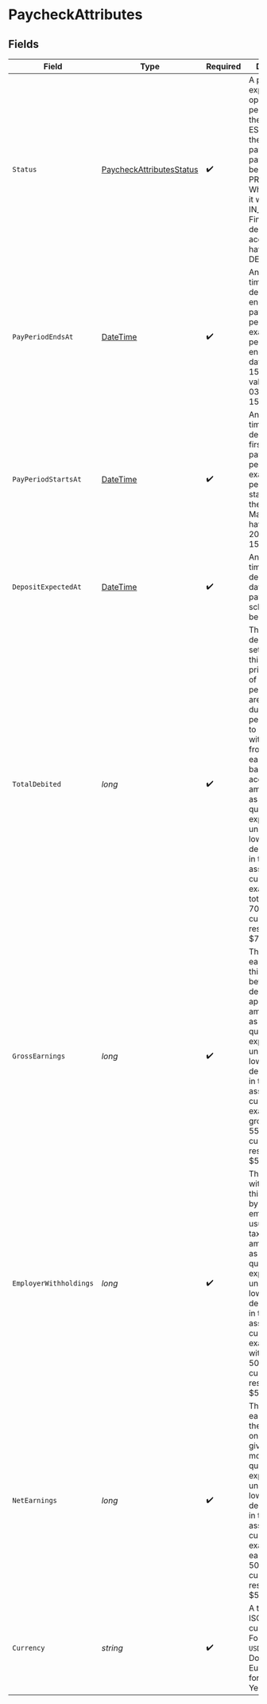 # PaycheckAttributes


## Fields

| Field                                                                                                                                                                                                                                                                                                                                                                                         | Type                                                                                                                                                                                                                                                                                                                                                                                          | Required                                                                                                                                                                                                                                                                                                                                                                                      | Description                                                                                                                                                                                                                                                                                                                                                                                   | Example                                                                                                                                                                                                                                                                                                                                                                                       |
| --------------------------------------------------------------------------------------------------------------------------------------------------------------------------------------------------------------------------------------------------------------------------------------------------------------------------------------------------------------------------------------------- | --------------------------------------------------------------------------------------------------------------------------------------------------------------------------------------------------------------------------------------------------------------------------------------------------------------------------------------------------------------------------------------------- | --------------------------------------------------------------------------------------------------------------------------------------------------------------------------------------------------------------------------------------------------------------------------------------------------------------------------------------------------------------------------------------------- | --------------------------------------------------------------------------------------------------------------------------------------------------------------------------------------------------------------------------------------------------------------------------------------------------------------------------------------------------------------------------------------------- | --------------------------------------------------------------------------------------------------------------------------------------------------------------------------------------------------------------------------------------------------------------------------------------------------------------------------------------------------------------------------------------------- |
| `Status`                                                                                                                                                                                                                                                                                                                                                                                      | [PaycheckAttributesStatus](../../Models/Components/PaycheckAttributesStatus.md)                                                                                                                                                                                                                                                                                                               | :heavy_check_mark:                                                                                                                                                                                                                                                                                                                                                                            | A paycheck expected for an open pay period will have the status ESTIMATED. At the end of the pay period, the paycheck will begin PROCESSING. When it is sent, it will become IN_TRANSIT. Finally, once deposited in an account it will have the status DEPOSITED.                                                                                                                             |                                                                                                                                                                                                                                                                                                                                                                                               |
| `PayPeriodEndsAt`                                                                                                                                                                                                                                                                                                                                                                             | [DateTime](https://learn.microsoft.com/en-us/dotnet/api/system.datetime?view=net-5.0)                                                                                                                                                                                                                                                                                                         | :heavy_check_mark:                                                                                                                                                                                                                                                                                                                                                                            | An ISO 8601 timestamp denoting the ending day of a paycheck's pay period. For example, a pay period that ends during the day of March 15 will have a value of 2023-03-15T04:00:00Z.                                                                                                                                                                                                           | 2023-03-15T04:00:00Z                                                                                                                                                                                                                                                                                                                                                                          |
| `PayPeriodStartsAt`                                                                                                                                                                                                                                                                                                                                                                           | [DateTime](https://learn.microsoft.com/en-us/dotnet/api/system.datetime?view=net-5.0)                                                                                                                                                                                                                                                                                                         | :heavy_check_mark:                                                                                                                                                                                                                                                                                                                                                                            | An ISO 8601 timestamp denoting the first day of a paycheck's pay period. For example, a pay period that starts during the day of March 15 will have a value of 2023-03-15T04:00:00Z.                                                                                                                                                                                                          | 2023-03-15T04:00:00Z                                                                                                                                                                                                                                                                                                                                                                          |
| `DepositExpectedAt`                                                                                                                                                                                                                                                                                                                                                                           | [DateTime](https://learn.microsoft.com/en-us/dotnet/api/system.datetime?view=net-5.0)                                                                                                                                                                                                                                                                                                         | :heavy_check_mark:                                                                                                                                                                                                                                                                                                                                                                            | An ISO 8601 timestamp denoting the day the paycheck is scheduled to be delivered.                                                                                                                                                                                                                                                                                                             | 2023-03-15T04:00:00Z                                                                                                                                                                                                                                                                                                                                                                          |
| `TotalDebited`                                                                                                                                                                                                                                                                                                                                                                                | *long*                                                                                                                                                                                                                                                                                                                                                                                        | :heavy_check_mark:                                                                                                                                                                                                                                                                                                                                                                            | The amount debited and settled from this paycheck prior to the end of the pay period. Debits are settled during a pay period in order to cover withdrawals from an earnings balance account. This amount is given as a monetary quantity expressed in units of the lowest denomination in the associated currency. For example, { total_debited: 7050 } with currency USD resolves to $70.50. | 0                                                                                                                                                                                                                                                                                                                                                                                             |
| `GrossEarnings`                                                                                                                                                                                                                                                                                                                                                                               | *long*                                                                                                                                                                                                                                                                                                                                                                                        | :heavy_check_mark:                                                                                                                                                                                                                                                                                                                                                                            | The total earnings for this paycheck before any deductions are applied. This amount is given as a monetary quantity expressed in units of the lowest denomination in the associated currency. For example, { gross_earnings: 55370 } with currency USD resolves to $553.70                                                                                                                    | 0                                                                                                                                                                                                                                                                                                                                                                                             |
| `EmployerWithholdings`                                                                                                                                                                                                                                                                                                                                                                        | *long*                                                                                                                                                                                                                                                                                                                                                                                        | :heavy_check_mark:                                                                                                                                                                                                                                                                                                                                                                            | The amount withheld from this paycheck by the employer, usually for taxes. This amount is given as a monetary quantity expressed in units of the lowest denomination in the associated currency. For example, { withholdings: 5000 } with currency USD resolves to $50.00.                                                                                                                    | 0                                                                                                                                                                                                                                                                                                                                                                                             |
| `NetEarnings`                                                                                                                                                                                                                                                                                                                                                                                 | *long*                                                                                                                                                                                                                                                                                                                                                                                        | :heavy_check_mark:                                                                                                                                                                                                                                                                                                                                                                            | The net earnings for the paycheck once settled given in a monetary quantity expressed in units of the lowest denomination in the associated currency. For example, { earnings: 50370 } with currency USD resolves to $503.70.                                                                                                                                                                 | 0                                                                                                                                                                                                                                                                                                                                                                                             |
| `Currency`                                                                                                                                                                                                                                                                                                                                                                                    | *string*                                                                                                                                                                                                                                                                                                                                                                                      | :heavy_check_mark:                                                                                                                                                                                                                                                                                                                                                                            | A three-letter ISO 4217 currency code. For example, `USD` for US Dollars, `EUR` for Euros, or `JPY` for Japanese Yen.                                                                                                                                                                                                                                                                         | USD                                                                                                                                                                                                                                                                                                                                                                                           |